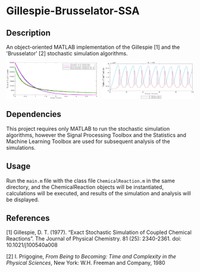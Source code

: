 # Gillespie-Brusselator-SSA

## Description
An object-oriented MATLAB implementation of the Gillespie [1] and the 'Brusselator' [2] stochastic simulation algorithms.
<div style="display: flex; align-items: center; justify-content: center;">
    <img src="./Project Resources/graph1.png" alt="Graph 1" style="width: 49%; height: auto; max-height: 100px; margin-right: 10px;" />
    <img src="./Project Resources/graph2.png" alt="Graph 2" style="width: 49%; height: auto; max-height: 100px;" />
</div>




## Dependencies
This project requires only MATLAB to run the stochastic simulation algorithms, however the Signal Processing Toolbox and the Statistics and Machine Learning Toolbox are used for subsequent analysis of the simulations.

## Usage

Run the ```main.m``` file with the class file ```ChemicalReaction.m``` in the same directory, and the ChemicalReaction objects will be instantiated, calculations will be executed, and results of the simulation and analysis will be displayed.

## References

[1] Gillespie, D. T. (1977). “Exact Stochastic Simulation of Coupled Chemical Reactions”. The Journal of Physical Chemistry. 81 (25): 2340-2361. doi: 10.1021/j100540a008

[2] I. Prigogine, _From Being to Becoming: Time and Complexity in the Physical Sciences_, New York: W.H. Freeman and Company, 1980

